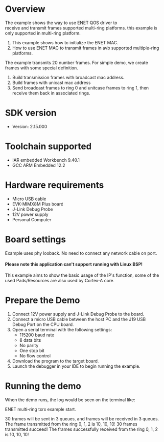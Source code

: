 Overview
========

The example shows the way to use ENET QOS driver to  
 receive and transmit frames supported multi-ring platforms.
 this example is only supported in multi-ring platform.

1. This example shows how to initialize the ENET MAC.
2. How to use ENET MAC to transmit frames in avb supported 
multiple-ring platforms.

The example transmits 20 number frames. For simple demo, we create frames with some special definition.
1. Build transmission frames with broadcast mac address.
2. Build frames with unicast mac address
3. Send broadcast frames to ring 0 and unitcase frames to ring 1, then receive them back in associated rings.

SDK version
===========
- Version: 2.15.000

Toolchain supported
===================
- IAR embedded Workbench  9.40.1
- GCC ARM Embedded  12.2

Hardware requirements
=====================
- Micro USB cable
- EVK-MIMX8M Plus board
- J-Link Debug Probe
- 12V power supply
- Personal Computer

Board settings
==============
Example uses phy looback. No need to connect any network cable on port.

#### Please note this application can't support running with Linux BSP! ####
This example aims to show the basic usage of the IP's function, some of the used Pads/Resources are also used by Cortex-A core.

Prepare the Demo
================
1.  Connect 12V power supply and J-Link Debug Probe to the board.
2.  Connect a micro USB cable between the host PC and the J19 USB Debug Port on the CPU board.
3.  Open a serial terminal with the following settings:
    - 115200 baud rate
    - 8 data bits
    - No parity
    - One stop bit
    - No flow control
5.  Download the program to the target board.
6.  Launch the debugger in your IDE to begin running the example.

Running the demo
================
When the demo runs, the log would be seen on the terminal like:

 ENET multi-ring txrx example start.

30 frames will be sent in 3 queues, and frames will be received in 3 queues.
The frame transmitted from the ring 0, 1, 2 is 10, 10, 10!
30 frames transmitted succeed!
The frames successfully received from the ring 0, 1, 2 is 10, 10, 10!
